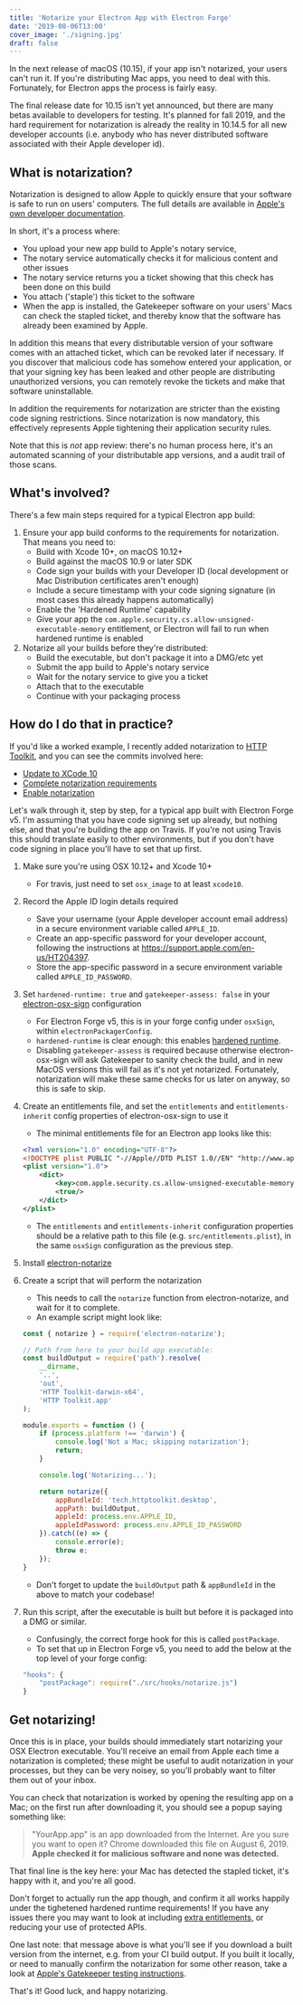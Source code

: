 ```yaml
---
title: 'Notarize your Electron App with Electron Forge'
date: '2019-08-06T13:00'
cover_image: './signing.jpg'
draft: false
---
```


In the next release of macOS (10.15), if your app isn't notarized, your users can't run it. If you're distributing Mac apps, you need to deal with this. Fortunately, for Electron apps the process is fairly easy.

The final release date for 10.15 isn't yet announced, but there are many betas available to developers for testing. It's planned for fall 2019, and the hard requirement for notarization is already the reality in 10.14.5 for all new developer accounts (i.e. anybody who has never distributed software associated with their Apple developer id).

## What is notarization?

Notarization is designed to allow Apple to quickly ensure that your software is safe to run on users' computers. The full details are available in [Apple's own developer documentation](https://developer.apple.com/documentation/security/notarizing_your_app_before_distribution).

In short, it's a process where:

* You upload your new app build to Apple's notary service,
* The notary service automatically checks it for malicious content and other issues
* The notary service returns you a ticket showing that this check has been done on this build
* You attach ('staple') this ticket to the software
* When the app is installed, the Gatekeeper software on your users' Macs can check the stapled ticket, and thereby know that the software has already been examined by Apple.

In addition this means that every distributable version of your software comes with an attached ticket, which can be revoked later if necessary. If you discover that malicious code has somehow entered your application, or that your signing key has been leaked and other people are distributing unauthorized versions, you can remotely revoke the tickets and make that software uninstallable.

In addition the requirements for notarization are stricter than the existing code signing restrictions. Since notarization is now mandatory, this effectively represents Apple tightening their application security rules.

Note that this is _not_ app review: there's no human process here, it's an automated scanning of your distributable app versions, and a audit trail of those scans.

## What's involved?

There's a few main steps required for a typical Electron app build:

1. Ensure your app build conforms to the requirements for notarization. That means you need to:
    * Build with Xcode 10+, on macOS 10.12+
    * Build against the macOS 10.9 or later SDK
    * Code sign your builds with your Developer ID (local development or Mac Distribution certificates aren't enough)
    * Include a secure timestamp with your code signing signature (in most cases this already happens automatically)
    * Enable the 'Hardened Runtime' capability
    * Give your app the `com.apple.security.cs.allow-unsigned-executable-memory` entitlement, or Electron will fail to run when hardened runtime is enabled
2. Notarize all your builds before they're distributed:
    * Build the executable, but don't package it into a DMG/etc yet
    * Submit the app build to Apple's notary service
    * Wait for the notary service to give you a ticket
    * Attach that to the executable
    * Continue with your packaging process

## How do I do that in practice?

If you'd like a worked example, I recently added notarization to [HTTP Toolkit](https://httptoolkit.tech), and you can see the commits involved here:

* [Update to XCode 10](https://github.com/httptoolkit/httptoolkit-desktop/commit/d8c55a6b42fa9ab67475c03cd497d8eb6d0d5d90)
* [Complete notarization requirements](https://github.com/httptoolkit/httptoolkit-desktop/commit/c67896837fb50cb635a0a9589052e4fafc48dd64)
* [Enable notarization](https://github.com/httptoolkit/httptoolkit-desktop/commit/956327cad3a6d2367470fc7a4ffb6600d8cc7c28)

Let's walk through it, step by step, for a typical app built with Electron Forge v5. I'm assuming that you have code signing set up already, but nothing else, and that you're building the app on Travis. If you're not using Travis this should translate easily to other environments, but if you don't have code signing in place you'll have to set that up first.

1. Make sure you're using OSX 10.12+ and Xcode 10+
    - For travis, just need to set `osx_image` to at least `xcode10`.
2. Record the Apple ID login details required
    - Save your username (your Apple developer account email address) in a secure environment variable called `APPLE_ID`.
    - Create an app-specific password for your developer account, following the instructions at https://support.apple.com/en-us/HT204397.
    - Store the app-specific password in a secure environment variable called `APPLE_ID_PASSWORD`.
3. Set `hardened-runtime: true` and `gatekeeper-assess: false` in your [electron-osx-sign](https://github.com/electron/electron-osx-sign) configuration
    - For Electron Forge v5, this is in your forge config under `osxSign`, within `electronPackagerConfig`.
    - `hardened-runtime` is clear enough: this enables [hardened runtime](https://developer.apple.com/documentation/security/hardened_runtime_entitlements).
    - Disabling `gatekeeper-assess` is required because otherwise electron-osx-sign will ask Gatekeeper to sanity check the build, and in new MacOS versions this will fail as it's not yet notarized. Fortunately, notarization will make these same checks for us later on anyway, so this is safe to skip.
4. Create an entitlements file, and set the `entitlements` and `entitlements-inherit` config properties of electron-osx-sign to use it
    - The minimal entitlements file for an Electron app looks like this:

    ```xml
    <?xml version="1.0" encoding="UTF-8"?>
    <!DOCTYPE plist PUBLIC "-//Apple//DTD PLIST 1.0//EN" "http://www.apple.com/DTDs/PropertyList-1.0.dtd">
    <plist version="1.0">
        <dict>
            <key>com.apple.security.cs.allow-unsigned-executable-memory</key>
            <true/>
        </dict>
    </plist>
    ```

    - The `entitlements` and `entitlements-inherit` configuration properties should be a relative path to this file (e.g. `src/entitlements.plist`), in the same `osxSign` configuration as the previous step.
5. Install [electron-notarize](https://www.npmjs.com/package/electron-notarize)
6. Create a script that will perform the notarization
    - This needs to call the `notarize` function from electron-notarize, and wait for it to complete.
    - An example script might look like:

    ```js
    const { notarize } = require('electron-notarize');

    // Path from here to your build app executable:
    const buildOutput = require('path').resolve(
        __dirname,
        '..',
        'out',
        'HTTP Toolkit-darwin-x64',
        'HTTP Toolkit.app'
    );

    module.exports = function () {
        if (process.platform !== 'darwin') {
            console.log('Not a Mac; skipping notarization');
            return;
        }

        console.log('Notarizing...');

        return notarize({
            appBundleId: 'tech.httptoolkit.desktop',
            appPath: buildOutput,
            appleId: process.env.APPLE_ID,
            appleIdPassword: process.env.APPLE_ID_PASSWORD
        }).catch((e) => {
            console.error(e);
            throw e;
        });
    }
    ```

    - Don't forget to update the `buildOutput` path &  `appBundleId` in the above to match your codebase!
7. Run this script, after the executable is built but before it is packaged into a DMG or similar.
    - Confusingly, the correct forge hook for this is called `postPackage`.
    - To set that up in Electron Forge v5, you need to add the below at the top level of your forge config:

    ```js
    "hooks": {
        "postPackage": require("./src/hooks/notarize.js")
    }
    ```

## Get notarizing!

Once this is in place, your builds should immediately start notarizing your OSX Electron executable. You'll receive an email from Apple each time a notarization is completed; these might be useful to audit notarization in your processes, but they can be very noisey, so you'll probably want to filter them out of your inbox.

You can check that notarization is worked by opening the resulting app on a Mac; on the first run after downloading it, you should see a popup saying something like:

> "YourApp.app" is an app downloaded from the Internet.
> Are you sure you want to open it?
> Chrome downloaded this file on August 6, 2019.
> **Apple checked it for malicious software and none was detected.**

That final line is the key here: your Mac has detected the stapled ticket, it's happy with it, and you're all good.

Don't forget to actually run the app though, and confirm it all works happily under the tighetened hardened runtime requirements! If you have any issues there you may want to look at including [extra entitlements](https://developer.apple.com/documentation/bundleresources/entitlements), or reducing your use of protected APIs.

One last note: that message above is what you'll see if you download a built version from the internet, e.g. from your CI build output. If you built it locally, or need to manually confirm the notarization for some other reason, take a look at [Apple's Gatekeeper testing instructions](https://developer.apple.com/library/archive/documentation/Security/Conceptual/CodeSigningGuide/Procedures/Procedures.html#//apple_ref/doc/uid/TP40005929-CH4-SW25).

That's it! Good luck, and happy notarizing.